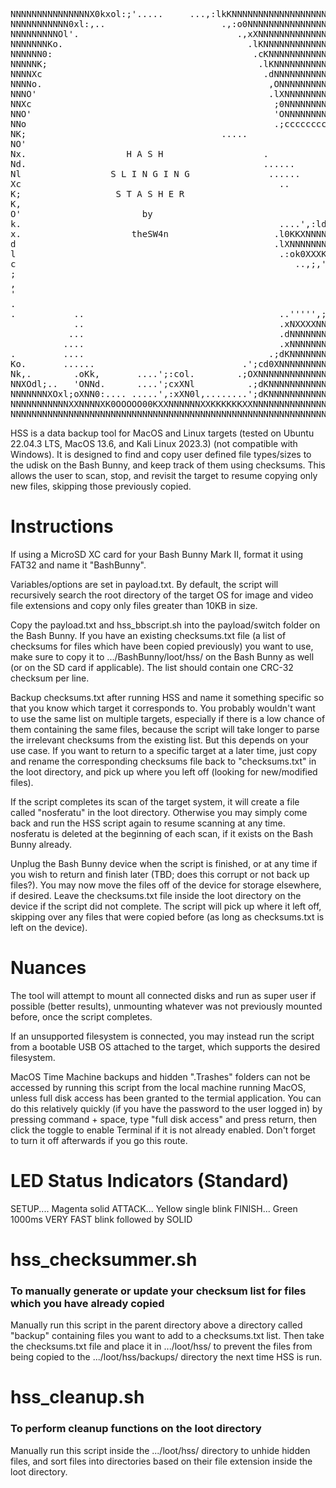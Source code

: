 <pre>
NNNNNNNNNNNNNNNX0kxol:;'.....     ...,:lkKNNNNNNNNNNNNNNNNNNNNNNNNNNNNNNNNNNNNNNNNNNN
NNNNNNNNNNN0xl:,..                      .,:o0NNNNNNNNNNNNNNNNNNNNNNNNNNNNNNNNNNNNNNNN
NNNNNNNNNOl'.                              .,xXNNNNNNNNNNNNNNNNNNNNNNNNNNNNNNNNNNNNNN
NNNNNNNKo.                                   .lKNNNNNNNNNNNNNNNNNNNNNNNNNNNNNNNNNNNNN
NNNNNN0:                                      .cKNNNNNNNNNNNNNNNNNNNNNNNNNNNNNNNNNNNN
NNNNNK;                                        .lKNNNNNNNNNNNNNNNNNNNNNNNNNNNNNNNNNNN
NNNNXc                                          .dNNNNNNNNNNNNNNNNNNNNNNNNNNNNNNNNNNN
NNNNo.                                           ,ONNNNNNNNNNNNNNNNNNNNNNNNNNNNNNNNNN
NNNO'                                            .lXNNNNNNNNNNNNNNNNNNNNNNNNNNNNNNNNN
NNXc                                              ;0NNNNNNNNNNNNNNNNNNNNNNNNNNNNNNNNN
NNO'                                              'ONNNNNNNNNNNNNNNNNNNNNNNNNNNNNNNNN
NNo                                               .;ccccccccccllloodxOXNNNNNNNNNNNNNN
NK;                                     .....                        .cKNNNNNNNNNNNNN
NO'                                                                   .xNNNNNNNNNNNNN
Nx.                   H A S H                   .               ...   .ONNNNNNNNNNNNN
Nd.                                             ......        .....   lXNNNNNNNNNNNNN
Nl                 S L I N G I N G               ......       ...    ;0NNNNNNNNNNNNNN
Xc                                                 ..               ,ONNNNNXK0KXNNNNN
K;                  S T A S H E R                                 .cKNNNNN0dc;:cldkKX
K,                                                              .:kXNNNNXxcdd:co:,,:o
O'                       by                                  .;o0XNNNNNKocddcd0x::c;;
k.                                                 ....',:ldkKNNNNNNNNOccoclkkl:oxl:x
x.                     theSW4n                    .l0KKXNNNNNNNNNNNNNKl,:;lko:ldl:lOX
d                                                 .lXNNNNNNNNNNNNNNNNX0o,,:::ol;cxKNN
l                                                  .:ok0XXXK0OxdldKNNKxlldoc:;cxKNNNN
c                                                     ..,;,'..    ;xdcoOXNNK00XNNNNNN
;                                                                  .:OXNNNNNNNNNNNNNN
,                                                                   lNNNNNNNNNNNNNNNN
'                                                                   cXNNNNNNNNNNNNNNN
.                                                               .':o0NNNNNNNNNNNNNNNN
.           ..                                     ..''''',;:cox0XNNNNNNNNNNNNNNNNNNN
            ..                                     .xNXXXXNNNNNNNNNNNNNNNNNNNNNNNNNNN
           ...                                     .dNNNNNNNNNNNNNNNNNNNNNNNNNNNNNNNN
          ....                                     .xNNNNNNNNNNNNNNNNNNNNNNNNNNNNNNNN
.         ....                                   .;dKNNNNNNNNNNNNNNNNNNNNNNNNNNNNNNNN
Ko.       ......                            .';cd0XNNNNNNNNNNNNNNNNNNNNNNNNNNNNNNNNNN
Nk,.        .oKk,       ....';:col.        .;OXNNNNNNNNNNNNNNNNNNNNNNNNNNNNNNNNNNNNNN
NNXOdl;..   'ONNd.      ....';cxXNl          .;dKNNNNNNNNNNNNNNNNNNNNNNNNNNNNNNNNNNNN
NNNNNNNXOxl;oXNN0:.... .....',:xXN0l,........';dKNNNNNNNNNNNNNNNNNNNNNNNNNNNNNNNNNNNN
NNNNNNNNNNNXXNNNNXK0OOOOO00KXXNNNNNNXXKKKKKKXXNNNNNNNNNNNNNNNNNNNNNNNNNNNNNNNNNNNNNNN
NNNNNNNNNNNNNNNNNNNNNNNNNNNNNNNNNNNNNNNNNNNNNNNNNNNNNNNNNNNNNNNNNNNNNNNNNNNNNNNNNNNNN
</pre>

HSS is a data backup tool for MacOS and Linux targets (tested on Ubuntu 22.04.3 LTS, MacOS 13.6, and Kali Linux 2023.3) (not compatible with Windows). It is designed to find and copy user defined file types/sizes to the udisk on the Bash Bunny, and keep track of them using checksums. This allows the user to scan, stop, and revisit the target to resume copying only new files, skipping those previously copied. 

# Instructions

If using a MicroSD XC card for your Bash Bunny Mark II, format it using FAT32 and name it "BashBunny".

Variables/options are set in payload.txt. By default, the script will recursively search the root directory of the target OS for image and video file extensions and copy only files greater than 10KB in size.

Copy the payload.txt and hss_bbscript.sh into the payload/switch folder on the Bash Bunny. If you have an existing checksums.txt file (a list of checksums for files which have been copied previously) you want to use, make sure to copy it to .../BashBunny/loot/hss/ on the Bash Bunny as well (or on the SD card if applicable). The list should contain one CRC-32 checksum per line.

Backup checksums.txt after running HSS and name it something specific so that you know which target it corresponds to. You probably wouldn't want to use the same list on multiple targets, especially if there is a low chance of them containing the same files, because the script will take longer to parse the irrelevant checksums from the existing list. But this depends on your use case. If you want to return to a specific target at a later time, just copy and rename the corresponding checksums file back to "checksums.txt" in the loot directory, and pick up where you left off (looking for new/modified files).

If the script completes its scan of the target system, it will create a file called "nosferatu" in the loot directory. Otherwise you may simply come back and run the HSS script again to resume scanning at any time. nosferatu is deleted at the beginning of each scan, if it exists on the Bash Bunny already.

Unplug the Bash Bunny device when the script is finished, or at any time if you wish to return and finish later (TBD; does this corrupt or not back up files?). You may now move the files off of the device for storage elsewhere, if desired. Leave the checksums.txt file inside the loot directory on the device if the script did not complete. The script will pick up where it left off, skipping over any files that were copied before (as long as checksums.txt is left on the device).

# Nuances
The tool will attempt to mount all connected disks and run as super user if possible (better results), unmounting whatever was not previously mounted before, once the script completes.

If an unsupported filesystem is connected, you may instead run the script from a bootable USB OS attached to the target, which supports the desired filesystem.

MacOS Time Machine backups and hidden ".Trashes" folders can not be accessed by running this script from the local machine running MacOS, unless full disk access has been granted to the termial application. You can do this relatively quickly (if you have the password to the user logged in) by pressing command + space, type "full disk access" and press return, then click the toggle to enable Terminal if it is not already enabled. Don't forget to turn it off afterwards if you go this route.

# LED Status Indicators (Standard)
SETUP.... Magenta solid
ATTACK... Yellow single blink
FINISH... Green 1000ms VERY FAST blink followed by SOLID

# hss_checksummer.sh
### To manually generate or update your checksum list for files which you have already copied

Manually run this script in the parent directory above a directory called "backup" containing files you want to add to a checksums.txt list. Then take the checksums.txt file and place it in .../loot/hss/ to prevent the files from being copied to the .../loot/hss/backups/ directory the next time HSS is run.

# hss_cleanup.sh
### To perform cleanup functions on the loot directory

Manually run this script inside the .../loot/hss/ directory to unhide hidden files, and sort files into directories based on their file extension inside the loot directory.